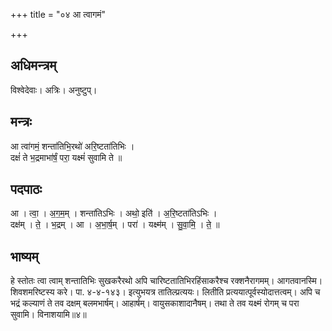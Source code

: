 +++
title = "०४ आ त्वागमं"

+++
## अधिमन्त्रम्
विश्वेदेवाः। अत्रिः। अनुष्टुप्।

## मन्त्रः
आ त्वा॑गमं॒ शन्ता॑तिभि॒रथो॑ अरि॒ष्टता॑तिभिः ।  
दक्षं॑ ते भ॒द्रमाभा॑र्षं॒ परा॒ यक्ष्मं॑ सुवामि ते ॥

## पदपाठः
आ । त्वा॒ । अ॒ग॒म॒म् । शन्ता॑तिऽभिः । अथो॒ इति॑ । अ॒रि॒ष्टता॑तिऽभिः ।  
दक्ष॑म् । ते॒ । भ॒द्रम् । आ । अ॒भा॒र्ष॒म् । परा॑ । यक्ष्म॑म् । सु॒वा॒मि॒ । ते॒ ॥

## भाष्यम्
हे स्तोतः त्वा त्वाम् शन्तातिभिः सुखकरैरथो अपि चारिष्टतातिभिरहिंसाकरैश्च रक्शनैरागमम्। आगतवानस्मि। शिवशमरिष्टस्य करे। पा. ४-४-१४३। इत्युभयत्र तातिल्प्रत्ययः। लितीति प्रत्ययात्पूर्वस्योदात्तत्वम्। अपि च भद्रं कल्याणं ते तव दक्षम् बलमभार्षम्। आहार्षम्। वायुसकाशादानैषम्। तथा ते तव यक्ष्मं रोगम् च परा सुवामि। विनाशयामि॥४॥